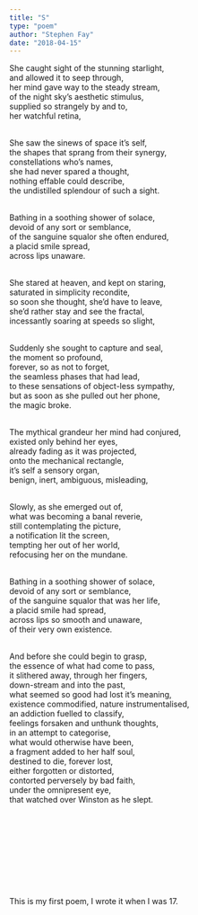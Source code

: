 ```yaml
---
title: "S"
type: "poem"
author: "Stephen Fay"
date: "2018-04-15"
---
```


She caught sight of the stunning starlight,<br/>
and allowed it to seep through,<br/>
her mind gave way to the steady stream,<br/>
of the night sky’s aesthetic stimulus,<br/>
supplied so strangely by and to,<br/>
her watchful retina,<br/><br/>

She saw the sinews of space it’s self,<br/>
the shapes that sprang from their synergy,<br/>
constellations who’s names, <br/>
she had never spared a thought,<br/>
nothing effable could describe,<br/>
the undistilled splendour of such a sight.<br/><br/>

Bathing in a soothing shower of solace,<br/>
devoid of any sort or semblance,<br/>
of the sanguine squalor she often endured,<br/>
a placid smile spread, <br/>
across lips unaware. <br/><br/>

She stared at heaven, and kept on staring,<br/>
saturated in simplicity recondite,<br/>
so soon she thought, she’d have to leave,<br/>
she’d rather stay and see the fractal,<br/>
incessantly soaring at speeds so slight,<br/><br/>

Suddenly she sought to capture and seal,<br/>
the moment so profound,<br/>
forever, so as not to forget,<br/>
the seamless phases that had lead,<br/>
to these sensations of object-less sympathy,<br/>
but as soon as she pulled out her phone,<br/>
the magic broke.<br/><br/>

The mythical grandeur her mind had conjured,<br/>
existed only behind her eyes,<br/>
already fading as it was projected,<br/>
onto the mechanical rectangle,<br/>
it’s self a sensory organ,<br/>
benign, inert, ambiguous, misleading,<br/><br/>

Slowly, as she emerged out of,<br/>
what was becoming a banal reverie,<br/>
still contemplating the picture,<br/>
a notification lit the screen,<br/>
tempting her out of her world,<br/>
refocusing her on the mundane.<br/><br/>

Bathing in a soothing shower of solace,<br/>
devoid of any sort or semblance,<br/>
of the sanguine squalor that was her life,<br/>
a placid smile had spread,<br/>
across lips so smooth and unaware, <br/>
of their very own existence.<br/><br/>

And before she could begin to grasp,<br/>
the essence of what had come to pass,<br/>
it slithered away, through her fingers,<br/>
down-stream and into the past,<br/>
what seemed so good had lost it’s meaning,<br/>
existence commodified, nature instrumentalised,<br/>
an addiction fuelled to classify,<br/>
feelings forsaken and unthunk thoughts,<br/>
in an attempt to categorise,<br/>
what would otherwise have been,<br/>
a fragment added to her half soul,<br/>
destined to die, forever lost,<br/>
either forgotten or distorted,<br/>
contorted perversely by bad faith,<br/>
under the omnipresent eye,<br/>
that watched over Winston as he slept.<br/><br/>

<br/><br/><br/><br/>
---

This is my first poem, I wrote it when I was 17.
